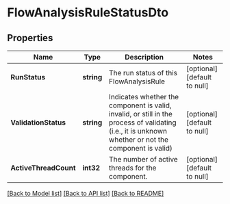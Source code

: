 # FlowAnalysisRuleStatusDto

## Properties
Name | Type | Description | Notes
------------ | ------------- | ------------- | -------------
**RunStatus** | **string** | The run status of this FlowAnalysisRule | [optional] [default to null]
**ValidationStatus** | **string** | Indicates whether the component is valid, invalid, or still in the process of validating (i.e., it is unknown whether or not the component is valid) | [optional] [default to null]
**ActiveThreadCount** | **int32** | The number of active threads for the component. | [optional] [default to null]

[[Back to Model list]](../README.md#documentation-for-models) [[Back to API list]](../README.md#documentation-for-api-endpoints) [[Back to README]](../README.md)

